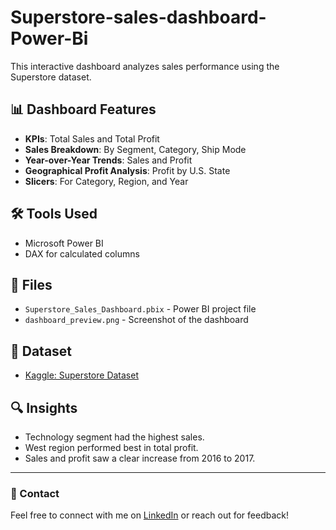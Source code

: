 # Superstore-sales-dashboard-Power-Bi

This interactive dashboard analyzes sales performance using the Superstore dataset.

## 📊 Dashboard Features

- **KPIs**: Total Sales and Total Profit
- **Sales Breakdown**: By Segment, Category, Ship Mode
- **Year-over-Year Trends**: Sales and Profit
- **Geographical Profit Analysis**: Profit by U.S. State
- **Slicers**: For Category, Region, and Year

## 🛠 Tools Used

- Microsoft Power BI
- DAX for calculated columns

## 📁 Files

- `Superstore_Sales_Dashboard.pbix` - Power BI project file
- `dashboard_preview.png` - Screenshot of the dashboard

## 📌 Dataset

- [Kaggle: Superstore Dataset](https://www.kaggle.com/datasets/vivek468/superstore-dataset-final)

## 🔍 Insights

- Technology segment had the highest sales.
- West region performed best in total profit.
- Sales and profit saw a clear increase from 2016 to 2017.

---

### 📧 Contact

Feel free to connect with me on [LinkedIn](https://www.linkedin.com) or reach out for feedback!
